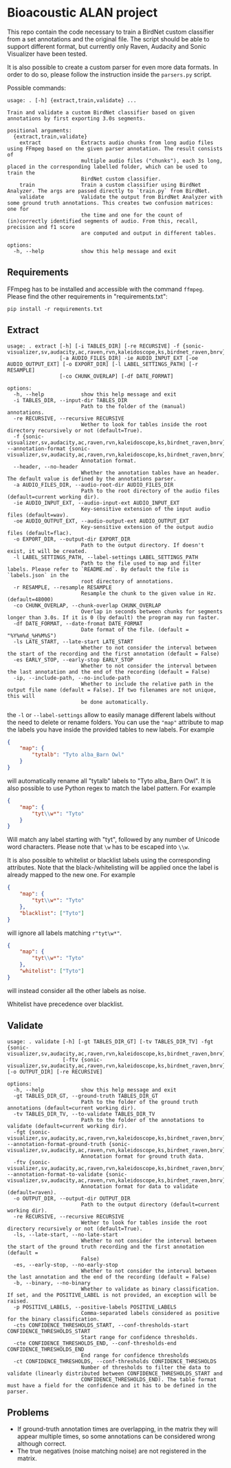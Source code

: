 # Bioacoustic ALAN project

This repo contain the code necessary to train a BirdNet custom classifier from a set annotations and the original file.
The script should be able to support different format, but currently only Raven, Audacity and Sonic Visualizer have been tested.

It is also possible to create a custom parser for even more data formats.
In order to do so, please follow the instruction inside the `parsers.py` script.

Possible commands:

```
usage: . [-h] {extract,train,validate} ...

Train and validate a custom BirdNet classifier based on given annotations by first exporting 3.0s segments.

positional arguments:
  {extract,train,validate}
    extract             Extracts audio chunks from long audio files using FFmpeg based on the given parser annotation. The result consists of       
                        multiple audio files ("chunks"), each 3s long, placed in the corresponding labelled folder, which can be used to train the  
                        BirdNet custom classifier.
    train               Train a custom classifier using BirdNet Analyzer. The args are passed directly to `train.py` from BirdNet.
    validate            Validate the output from BirdNet Analyzer with some ground truth annotations. This creates two confusion matrices: one for  
                        the time and one for the count of (in)correctly identified segments of audio. From this, recall, precision and f1 score     
                        are computed and output in different tables.

options:
  -h, --help            show this help message and exit

```

## Requirements

FFmpeg has to be installed and accessible with the command `ffmpeg`.
Please find the other requirements in "requirements.txt":
```
pip install -r requirements.txt
```

## Extract

```
usage: . extract [-h] [-i TABLES_DIR] [-re RECURSIVE] -f {sonic-visualizer,sv,audacity,ac,raven,rvn,kaleidoscope,ks,birdnet_raven,bnrv}
                 [-a AUDIO_FILES_DIR] -ie AUDIO_INPUT_EXT [-oe AUDIO_OUTPUT_EXT] [-o EXPORT_DIR] [-l LABEL_SETTINGS_PATH] [-r RESAMPLE]
                 [-co CHUNK_OVERLAP] [-df DATE_FORMAT]

options:
  -h, --help            show this help message and exit
  -i TABLES_DIR, --input-dir TABLES_DIR
                        Path to the folder of the (manual) annotations.
  -re RECURSIVE, --recursive RECURSIVE
                        Wether to look for tables inside the root directory recursively or not (default=True).
  -f {sonic-visualizer,sv,audacity,ac,raven,rvn,kaleidoscope,ks,birdnet_raven,bnrv}, --annotation-format {sonic-visualizer,sv,audacity,ac,raven,rvn,kaleidoscope,ks,birdnet_raven,bnrv}
                        Annotation format.
  --header, --no-header
                        Whether the annotation tables have an header. The default value is defined by the annotations parser.
  -a AUDIO_FILES_DIR, --audio-root-dir AUDIO_FILES_DIR
                        Path to the root directory of the audio files (default=current working dir).
  -ie AUDIO_INPUT_EXT, --audio-input-ext AUDIO_INPUT_EXT
                        Key-sensitive extension of the input audio files (default=wav).
  -oe AUDIO_OUTPUT_EXT, --audio-output-ext AUDIO_OUTPUT_EXT
                        Key-sensitive extension of the output audio files (default=flac).
  -o EXPORT_DIR, --output-dir EXPORT_DIR
                        Path to the output directory. If doesn't exist, it will be created.
  -l LABEL_SETTINGS_PATH, --label-settings LABEL_SETTINGS_PATH
                        Path to the file used to map and filter labels. Please refer to `README.md`. By default the file is `labels.json` in the    
                        root directory of annotations.
  -r RESAMPLE, --resample RESAMPLE
                        Resample the chunk to the given value in Hz. (default=48000)
  -co CHUNK_OVERLAP, --chunk-overlap CHUNK_OVERLAP
                        Overlap in seconds between chunks for segments longer than 3.0s. If it is 0 (by default) the program may run faster.
  -df DATE_FORMAT, --date-fromat DATE_FORMAT
                        Date format of the file. (default = "%Y%m%d_%H%M%S")
  -ls LATE_START, --late-start LATE_START
                        Whether to not consider the interval between the start of the recording and the first annotation (default = False)
  -es EARLY_STOP, --early-stop EARLY_STOP
                        Whether to not consider the interval between the last annotation and the end of the recording (default = False)
  -ip, --include-path, --no-include-path
                        Whether to include the relative path in the output file name (default = False). If two filenames are not unique, this will  
                        be done automatically.
```

the `-l` or `--label-settings` allow to easily manage different labels without the need to delete or rename folders.
You can use the `"map"` attribute to map the labels you have inside the provided tables to new labels.
For example
```json
{
    "map": {
        "tytalb": "Tyto alba_Barn Owl"
    }
}
```
will automatically rename all "tytalb" labels to "Tyto alba_Barn Owl". It is also possible to use Python regex to 
match the label pattern. For example
```json
{
    "map": {
        "tyt\\w*": "Tyto"
    }
}
```
Will match any label starting with "tyt", followed by any number of Unicode word characters.
Please note that `\w` has to be escaped into `\\w`.

It is also possible to whitelist or blacklist labels using the corresponding
attributes. Note that the black-/whitelisting will be applied once the label 
is already mapped to the new one.
For example
```json
{
    "map": {
        "tyt\\w*": "Tyto"
    },
    "blacklist": ["Tyto"]
}
```
will ignore all labels matching `r"tyt\w*"`. 
```json
{
    "map": {
        "tyt\\w*": "Tyto"
    },
    "whitelist": ["Tyto"]
}
```
will instead consider all the other labels as noise.

Whitelist have precedence over blacklist.

## Validate

```
usage: . validate [-h] [-gt TABLES_DIR_GT] [-tv TABLES_DIR_TV] -fgt {sonic-visualizer,sv,audacity,ac,raven,rvn,kaleidoscope,ks,birdnet_raven,bnrv}
                  [-ftv {sonic-visualizer,sv,audacity,ac,raven,rvn,kaleidoscope,ks,birdnet_raven,bnrv}] [-o OUTPUT_DIR] [-re RECURSIVE]

options:
  -h, --help            show this help message and exit
  -gt TABLES_DIR_GT, --ground-truth TABLES_DIR_GT
                        Path to the folder of the ground truth annotations (default=current working dir).
  -tv TABLES_DIR_TV, --to-validate TABLES_DIR_TV
                        Path to the folder of the annotations to validate (default=current working dir).
  -fgt {sonic-visualizer,sv,audacity,ac,raven,rvn,kaleidoscope,ks,birdnet_raven,bnrv}, --annotation-format-ground-truth {sonic-visualizer,sv,audacity,ac,raven,rvn,kaleidoscope,ks,birdnet_raven,bnrv}
                        Annotation format for ground truth data.
  -ftv {sonic-visualizer,sv,audacity,ac,raven,rvn,kaleidoscope,ks,birdnet_raven,bnrv}, --annotation-format-to-validate {sonic-visualizer,sv,audacity,ac,raven,rvn,kaleidoscope,ks,birdnet_raven,bnrv}
                        Annotation format for data to validate (default=raven).
  -o OUTPUT_DIR, --output-dir OUTPUT_DIR
                        Path to the output directory (default=current working dir).
  -re RECURSIVE, --recursive RECURSIVE
                        Wether to look for tables inside the root directory recursively or not (default=True).
  -ls, --late-start, --no-late-start
                        Whether to not consider the interval between the start of the ground truth recording and the first annotation (default =    
                        False)
  -es, --early-stop, --no-early-stop
                        Whether to not consider the interval between the last annotation and the end of the recording (default = False)
  -b, --binary, --no-binary
                        Whether to validate as binary classification. If set, and the POSITIVE_LABEL is not provided, an exception will be raised.  
  -p POSITIVE_LABELS, --positive-labels POSITIVE_LABELS
                        Comma-separated labels considered as positive for the binary classification.
  -cts CONFIDENCE_THRESHOLDS_START, --conf-thresholds-start CONFIDENCE_THRESHOLDS_START
                        Start range for confidence thresholds.
  -cte CONFIDENCE_THRESHOLDS_END, --conf-thresholds-end CONFIDENCE_THRESHOLDS_END
                        End range for confidence thresholds
  -ct CONFIDENCE_THRESHOLDS, --conf-thresholds CONFIDENCE_THRESHOLDS
                        Number of thresholds to filter the data to validate (linearly distributed between CONFIDENCE_THRESHOLDS_START and
                        CONFIDENCE_THRESHOLDS_END). The table format must have a field for the confidence and it has to be defined in the parser.
```

## Problems
- If ground-truth annotation times are overlapping, in the matrix they will appear multiple times, so some annotations can be considered wrong although correct.
- The true negatives (noise matching noise) are not registered in the matrix.